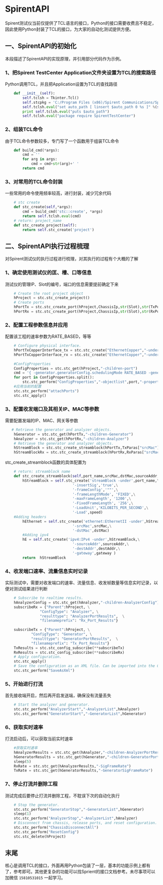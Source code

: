 # SpirentAPI
Spirent测试仪当前仅提供了TCL语言的接口，Python的接口需要收费且不稳定，因此使用Python封装了TCL的接口，为大家的自动化测试提供方便。

## 一、SpirentAPI的初始化
本段描述了SpirentAPI的实现原理，并引用部分代码作为示例。

### 1、把Spirent TestCenter Application文件夹设置为TCL的搜索路径
Python调用TCL，并且把Application设置为TCL的查找路径
``` python
    def __init__(self):
        self.tclsh = Tkinter.Tcl()
        self.stcpkg = 'C:/Program Files (x86)/Spirent Communications/Spirent TestCenter 4.64/Spirent TestCenter Application'
        self.tclsh.eval("set auto_path [ linsert $auto_path 0 %s ]" %(self.stcpkg))
        print self.tclsh.eval("puts $auto_path")
        self.tclsh.eval("package require SpirentTestCenter")
```

### 2、组装TCL命令
由于TCL命令参数较多，专门写了一个函数用于组装TCL命令
``` python
    def build_cmd(*args):
        cmd = ''
        for arg in args:
            cmd = cmd+str(arg)+' '
        return cmd
```

### 3、对常用的TCL命令封装
一些常用的命令使用频率较高，进行封装，减少冗余代码
``` python
    # stc create
    def stc_create(self,*args):
        cmd = build_cmd('stc::create', *args)
        return self.tclsh.eval(cmd)
    # return: project_name
    def stc_create_project(self):
        return self.stc_create('project')
```
## 二、SpirentAPI执行过程梳理
对Spirent测试仪的执行过程进行梳理，对其执行的过程有个大概的了解
### 1、确定使用测试仪的匡、槽、口等信息
测试仪的管理IP、Slot的编号，端口的信息需要提前确定下来
``` Python
    # Create the root project object
    hProject = stc.stc_create_project()
    # Create ports
    hPortTx = stc.stc_create_port(hProject,ChassisIp,str(Slot),str(TxPort))
    hPortRx = stc.stc_create_port(hProject,ChassisIp,str(Slot),str(RxPort))
```
### 2、配置工程参数信息并应用
配置该工程的速率参数为RATE_BASED，等等
``` Python
    # Configure physical interface.
    hPortTxCopperInterface_tx = stc.stc_create("EthernetCopper","-under",hPortTx)
    hPortTxCopperInterface_rx = stc.stc_create("EthernetCopper","-under",hPortRx)
    
    #ConfigProperties
    ConfigProperties = stc.stc_get(hProject,"-children-port")
    cmd = '{ -generator.generatorConfig.schedulingMode RATE_BASED -generator.generatorConfig.durationMode CONTINUOUS }'
    for port in ConfigProperties.split():
        stc.stc_perform("ConfigProperties","-objectlist",port,"-propertylist",cmd)
    #应用当前的配置
    stc.stc_perform("attachPorts")
    stc.stc_apply()
```
### 3、配置收发端口及其相关IP、MAC等参数
需要配置发端的IP、MAC、网关等参数
``` Python
   # Retrieve the generator and analyzer objects.
    hGenerator = stc.stc_get(hPortTx,"-children-Generator")
    hAnalyzer = stc.stc_get(hPortRx,"-children-Analyzer") 
    # Retrieve the generator and analyzer objects.
    hStreamBlock = stc.stc_create_streamblock(hPortTx,TxParas["srcMac"],TxParas["dstMac"],TxParas["sourceAddr"],TxParas["destAddr"],TxParas["gateway"],TxParas["speed"])
    hStreamBlockRx = stc.stc_create_streamblock(hPortRx,RxParas["srcMac"],RxParas["dstMac"],RxParas["sourceAddr"],RxParas["destAddr"],RxParas["gateway"],RxParas["speed"])
```
stc_create_streamblock函数的具体配置为
``` Python
    # return: streamblock name
    def stc_create_streamblock(self,port_name,srcMac,dstMac,sourceAddr,destAddr,gateway,speed):
        hStreamBlock = self.stc_create('streamBlock -under',port_name,\
                               '-insertSig','true',\
							   '-frameConfig','""',\
							   '-frameLengthMode', 'FIXED',\
							   '-maxFrameLength', '1200',\
							   '-FixedFrameLength', '256',\
							   '-LoadUnit','KILOBITS_PER_SECOND',\
							   '-Load',speed)
	#Adding headers
        hEthernet = self.stc_create('ethernet:EthernetII -under',hStreamBlock,\
                               '-srcMac',srcMac,\
							   '-dstMac',dstMac)
        #Adding ipv4					   
        hE = self.stc_create('ipv4:IPv4 -under',hStreamBlock,\
                               '-sourceAddr',sourceAddr,\
							   '-destAddr',destAddr,\
                               '-gateway',gateway )
        return  hStreamBlock
```
### 4、收发端口速率、流量信息实时记录
实际测试中，需要对收发端口的速率、流量信息、收发帧数量等信息实时记录，以便对测试结果进行判断
``` Python
    # Subscribe to realtime results.
    hAnalyzerConfig = stc.stc_get(hAnalyzer,"-children-AnalyzerConfig")    
    subscribeRx = {"Parent":hProject, \
                "ConfigType": "Analyzer", \
                "resulttype": "AnalyzerPortResults",  \
                "filenameprefix": "Rx_Port_Results"}
    
    subscribeTx = {"Parent":hProject, \
            "ConfigType": "Generator", \
            "resulttype": "GeneratorPortResults",  \
            "filenameprefix": "Tx_Port_Results"}    
    TxResults = stc.stc_config_subscribe(**subscribeTx)
    RxResults = stc.stc_config_subscribe(**subscribeRx) 
    # Apply configuration. 
    stc.stc_apply()
    # Save the configuration as an XML file. Can be imported into the GUI.
    stc.stc_perform("SaveAsXml")
```
### 5、开始进行打流
首先接收端开启，然后再开启发送端，确保没有流量丢失
``` Python
    # Start the analyzer and generator.
    stc.stc_perform("AnalyzerStart","-AnalyzerList",hAnalyzer)
    stc.stc_perform("GeneratorStart","-GeneratorList",hGenerator)
```
### 6、获取实时速率
打流启动后，可以获取当前实时速率
``` Python
    #获取实时速率
    hAnalyzerResults = stc.stc_get(hAnalyzer,"-children-AnalyzerPortResults")
    hGeneratorResults = stc.stc_get(hGenerator,"-children-GeneratorPortResults")
    sleep(5)   
    RxRate = stc.stc_get(hAnalyzerResults,"-SigFrameRate")
    TxRate = stc.stc_get(hGeneratorResults,"-GeneratorSigFrameRate")
```
### 7、停止打流并删除工程
测试完成后要停止打流并删除工程，不耽误下次的自动化执行
``` Python
    # Stop the generator. 
    stc.stc_perform("GeneratorStop","-GeneratorList",hGenerator)
    sleep(1)
    stc.stc_perform("AnalyzerStop","-AnalyzerList",hAnalyzer)
    # Disconnect from chassis, release ports, and reset configuration.
    stc.stc_perform("ChassisDisconnectAll")
    stc.stc_perform("ResetConfig")
    stc.stc_delete(hProject)  
```

## 末尾
核心是调用TCL的接口，外面再用Python包装了一层，基本的功能示例上都有了，参考即可。其他更复杂的功能可以找Sprient的接口文档参考。未尽事项可以加微信 `15810531015` 一起学习。





